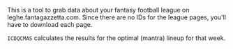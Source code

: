 This is a tool to grab data about your fantasy football league on leghe.fantagazzetta.com.
Since there are no IDs for the league pages, you'll have to download each page.

`ICDQCMAS` calculates the results for the optimal (mantra) lineup for that week.